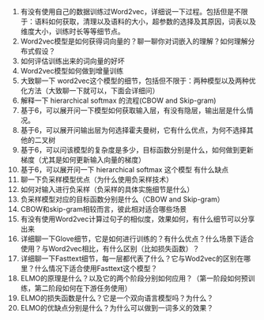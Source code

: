 1. 有没有使用自己的数据训练过Word2vec，详细说一下过程。包括但是不限于：语料如何获取，清理以及语料的大小，超参数的选择及其原因，词表以及维度大小，训练时长等等细节点。
2. Word2vec模型是如何获得词向量的？聊一聊你对词嵌入的理解？如何理解分布式假设？
3. 如何评估训练出来的词向量的好坏
4. Word2vec模型如何做到增量训练
5. 大致聊一下 word2vec这个模型的细节，包括但不限于：两种模型以及两种优化方法（大致聊一下就可以，下面会详细问）
6. 解释一下 hierarchical softmax 的流程(CBOW and Skip-gram)
7. 基于6，可以展开问一下模型如何获取输入层，有没有隐层，输出层是什么情况。
8. 基于6，可以展开问输出层为何选择霍夫曼树，它有什么优点，为何不选择其他的二叉树
9. 基于6，可以问该模型的复杂度是多少，目标函数分别是什么，如何做到更新梯度（尤其是如何更新输入向量的梯度）
10. 基于6，可以展开问一下 hierarchical softmax 这个模型 有什么缺点
11. 聊一下负采样模型优点（为什么使用负采样技术）
12. 如何对输入进行负采样（负采样的具体实施细节是什么）
13. 负采样模型对应的目标函数分别是什么（CBOW and Skip-gram）
14. CBOW和skip-gram相较而言，彼此相对适合哪些场景
15. 有没有使用Word2vec计算过句子的相似度，效果如何，有什么细节可以分享出来
16. 详细聊一下Glove细节，它是如何进行训练的？有什么优点？什么场景下适合使用？与Word2vec相比，有什么区别（比如损失函数）？
17. 详细聊一下Fasttext细节，每一层都代表了什么？它与Wod2vec的区别在哪里？什么情况下适合使用Fasttext这个模型？
18. ELMO的原理是什么？以及它的两个阶段分别如何应用？（第一阶段如何预训练，第二阶段如何在下游任务使用）
19. ELMO的损失函数是什么？它是一个双向语言模型吗？为什么？
20. ELMO的优缺点分别是什么？为什么可以做到一词多义的效果？